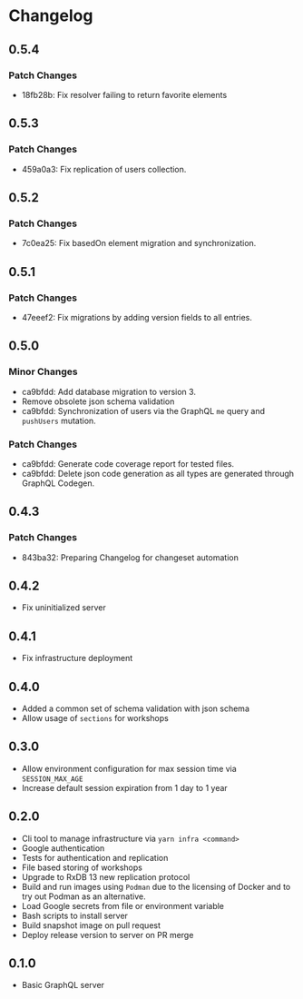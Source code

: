 # Changelog

## 0.5.4

### Patch Changes

- 18fb28b: Fix resolver failing to return favorite elements

## 0.5.3

### Patch Changes

- 459a0a3: Fix replication of users collection.

## 0.5.2

### Patch Changes

- 7c0ea25: Fix basedOn element migration and synchronization.

## 0.5.1

### Patch Changes

- 47eeef2: Fix migrations by adding version fields to all entries.

## 0.5.0

### Minor Changes

- ca9bfdd: Add database migration to version 3.
- Remove obsolete json schema validation
- ca9bfdd: Synchronization of users via the GraphQL `me` query and `pushUsers` mutation.

### Patch Changes

- ca9bfdd: Generate code coverage report for tested files.
- ca9bfdd: Delete json code generation as all types are generated through GraphQL Codegen.

## 0.4.3

### Patch Changes

- 843ba32: Preparing Changelog for changeset automation

## 0.4.2

- Fix uninitialized server

## 0.4.1

- Fix infrastructure deployment

## 0.4.0

- Added a common set of schema validation with json schema
- Allow usage of `sections` for workshops

## 0.3.0

- Allow environment configuration for max session time via `SESSION_MAX_AGE`
- Increase default session expiration from 1 day to 1 year

## 0.2.0

- Cli tool to manage infrastructure via `yarn infra <command>`
- Google authentication
- Tests for authentication and replication
- File based storing of workshops
- Upgrade to RxDB 13 new replication protocol
- Build and run images using `Podman` due to the licensing of Docker and to try out Podman as an alternative.
- Load Google secrets from file or environment variable
- Bash scripts to install server
- Build snapshot image on pull request
- Deploy release version to server on PR merge

## 0.1.0

- Basic GraphQL server
